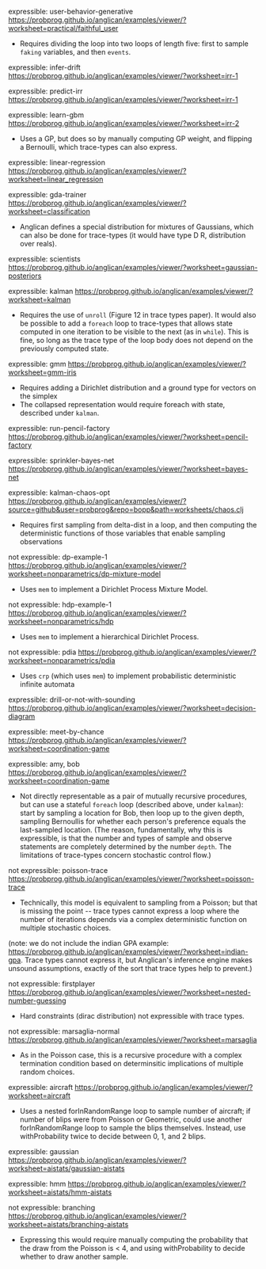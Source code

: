 expressible: user-behavior-generative https://probprog.github.io/anglican/examples/viewer/?worksheet=practical/faithful_user
* Requires dividing the loop into two loops of length five: first to sample `faking` variables, and then `events`.

expressible: infer-drift https://probprog.github.io/anglican/examples/viewer/?worksheet=irr-1

expressible: predict-irr https://probprog.github.io/anglican/examples/viewer/?worksheet=irr-1

expressible: learn-gbm https://probprog.github.io/anglican/examples/viewer/?worksheet=irr-2
* Uses a GP, but does so by manually computing GP weight, and flipping a Bernoulli, which trace-types can also express.

expressible: linear-regression https://probprog.github.io/anglican/examples/viewer/?worksheet=linear_regression

expressible: gda-trainer https://probprog.github.io/anglican/examples/viewer/?worksheet=classification
* Anglican defines a special distribution for mixtures of Gaussians, which can also be done for trace-types (it would have type D R, distribution over reals).

expressible: scientists https://probprog.github.io/anglican/examples/viewer/?worksheet=gaussian-posteriors

expressible: kalman https://probprog.github.io/anglican/examples/viewer/?worksheet=kalman
* Requires the use of `unroll` (Figure 12 in trace types paper). It would also be possible to add a `foreach` loop to trace-types that allows state computed in one iteration to be visible to the next (as in `while`). This is fine, so long as the trace type of the loop body does not depend on the previously computed state.

expressible: gmm https://probprog.github.io/anglican/examples/viewer/?worksheet=gmm-iris
* Requires adding a Dirichlet distribution and a ground type for vectors on the simplex
* The collapsed representation would require foreach with state, described under `kalman`.

expressible: run-pencil-factory https://probprog.github.io/anglican/examples/viewer/?worksheet=pencil-factory

expressible: sprinkler-bayes-net https://probprog.github.io/anglican/examples/viewer/?worksheet=bayes-net

expressible: kalman-chaos-opt https://probprog.github.io/anglican/examples/viewer/?source=github&user=probprog&repo=bopp&path=worksheets/chaos.clj
* Requires first sampling from delta-dist in a loop, and then computing the deterministic functions of those variables that enable sampling observations

not expressible: dp-example-1 https://probprog.github.io/anglican/examples/viewer/?worksheet=nonparametrics/dp-mixture-model
* Uses `mem` to implement a Dirichlet Process Mixture Model.

not expressible: hdp-example-1 https://probprog.github.io/anglican/examples/viewer/?worksheet=nonparametrics/hdp
* Uses `mem` to implement a hierarchical Dirichlet Process.

not expressible: pdia https://probprog.github.io/anglican/examples/viewer/?worksheet=nonparametrics/pdia
* Uses `crp` (which uses `mem`) to implement probabilistic deterministic infinite automata

expressible: drill-or-not-with-sounding https://probprog.github.io/anglican/examples/viewer/?worksheet=decision-diagram

expressible: meet-by-chance https://probprog.github.io/anglican/examples/viewer/?worksheet=coordination-game

expressible: amy, bob https://probprog.github.io/anglican/examples/viewer/?worksheet=coordination-game
* Not directly representable as a pair of mutually recursive procedures, but can use a stateful `foreach` loop (described above, under `kalman`): start by sampling a location for Bob, then loop up to the given depth, sampling Bernoullis for whether each person's preference equals the last-sampled location. (The reason, fundamentally, why this is expressible, is that the number and types of sample and observe statements are completely determined by the number `depth`. The limitations of trace-types concern stochastic control flow.)

not expressible: poisson-trace https://probprog.github.io/anglican/examples/viewer/?worksheet=poisson-trace
* Technically, this model is equivalent to sampling from a Poisson; but that is missing the point -- trace types cannot express a loop where the number of iterations depends via a complex deterministic function on multiple stochastic choices.

(note: we do not include the indian GPA example: https://probprog.github.io/anglican/examples/viewer/?worksheet=indian-gpa. Trace types cannot express it, but Anglican's inference engine makes unsound assumptions, exactly of the sort that trace types help to prevent.)

not expressible: firstplayer https://probprog.github.io/anglican/examples/viewer/?worksheet=nested-number-guessing
* Hard constraints (dirac distribution) not expressible with trace types.

not expressible: marsaglia-normal https://probprog.github.io/anglican/examples/viewer/?worksheet=marsaglia
* As in the Poisson case, this is a recursive procedure with a complex termination condition based on determinsitic implications of multiple random choices.

expressible: aircraft https://probprog.github.io/anglican/examples/viewer/?worksheet=aircraft
* Uses a nested forInRandomRange loop to sample number of aircraft; if number of blips were from Poisson or Geometric, could use another forInRandomRange loop to sample the blips themselves. Instead, use withProbability twice to decide between 0, 1, and 2 blips.

expressible: gaussian https://probprog.github.io/anglican/examples/viewer/?worksheet=aistats/gaussian-aistats

expressible: hmm https://probprog.github.io/anglican/examples/viewer/?worksheet=aistats/hmm-aistats

not expressible: branching https://probprog.github.io/anglican/examples/viewer/?worksheet=aistats/branching-aistats
* Expressing this would require manually computing the probability that the draw from the Poisson is < 4, and using withProbability to decide whether to draw another sample.
